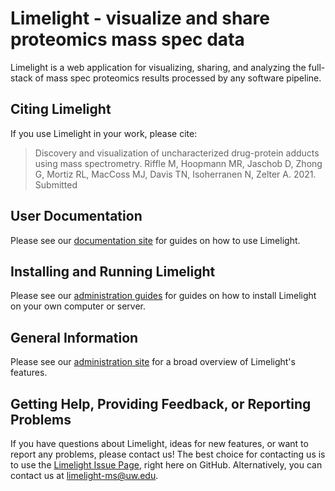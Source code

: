 # Limelight - visualize and share proteomics mass spec data
Limelight is a web application for visualizing, sharing, and analyzing the full-stack of mass spec proteomics
results processed by any software pipeline.

## Citing Limelight
If you use Limelight in your work, please cite:

> Discovery and visualization of uncharacterized drug-protein adducts using mass spectrometry. Riffle M, Hoopmann MR, Jaschob D, Zhong G, Mortiz RL, MacCoss MJ, Davis TN, Isoherranen N, Zelter A. 2021. Submitted

## User Documentation
Please see our [documentation site](https://limelight-ms.readthedocs.io/) for guides on how to use Limelight.

## Installing and Running Limelight
Please see our [administration guides](https://limelight-ms.readthedocs.io/en/latest/administration.html) for guides on how
to install Limelight on your own computer or server. 

## General Information
Please see our [administration site](https://limelight-ms.org/)  for a broad overview of Limelight's features.

## Getting Help, Providing Feedback, or Reporting Problems
If you have questions about Limelight, ideas for new features, or want to report any problems, please contact us!
The best choice for contacting us is to use the [Limelight Issue Page]((https://limelight-ms.readthedocs.io/en/latest/administration.html)), right
here on GitHub. Alternatively, you can contact us at limelight-ms@uw.edu.
